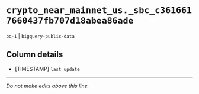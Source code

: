 # `crypto_near_mainnet_us._sbc_c3616617660437fb707d18abea86ade`
`bq-1` | `bigquery-public-data`

## Column details
* [TIMESTAMP] `last_update`

-------------------------------------------------------------------------------
*Do not make edits above this line.*
